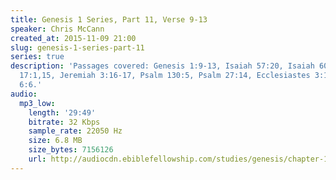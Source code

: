 ```yaml
---
title: Genesis 1 Series, Part 11, Verse 9-13
speaker: Chris McCann
created_at: 2015-11-09 21:00
slug: genesis-1-series-part-11
series: true
description: 'Passages covered: Genesis 1:9-13, Isaiah 57:20, Isaiah 60:5, Revelation
  17:1,15, Jeremiah 3:16-17, Psalm 130:5, Psalm 27:14, Ecclesiastes 3:19-20, Ecclesiastes
  6:6.'
audio:
  mp3_low:
    length: '29:49'
    bitrate: 32 Kbps
    sample_rate: 22050 Hz
    size: 6.8 MB
    size_bytes: 7156126
    url: http://audiocdn.ebiblefellowship.com/studies/genesis/chapter-1/2015.11.09_McCann_-_Genesis_1_Series_Part_11.mp3
---
```

